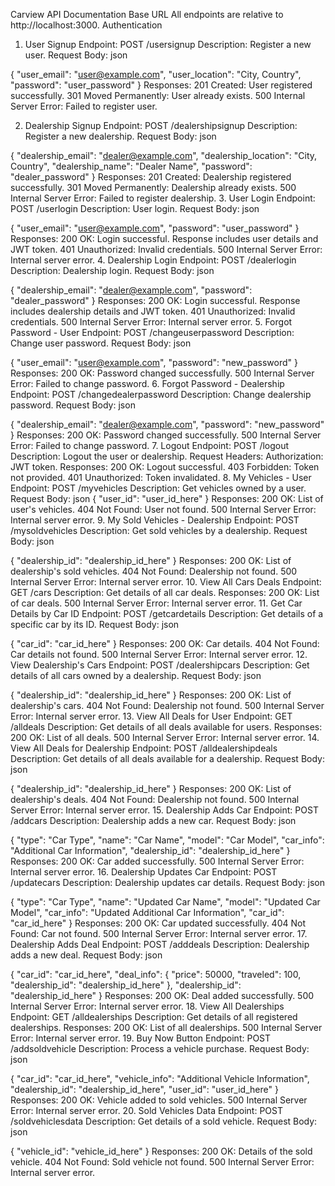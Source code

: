 Carview API Documentation
Base URL
All endpoints are relative to http://localhost:3000.
Authentication
1. User Signup
Endpoint: POST /usersignup
Description: Register a new user.
Request Body:
json

{
  "user_email": "user@example.com",
  "user_location": "City, Country",
  "password": "user_password"
}
Responses:
201 Created: User registered successfully.
301 Moved Permanently: User already exists.
500 Internal Server Error: Failed to register user.

2. Dealership Signup
Endpoint: POST /dealershipsignup
Description: Register a new dealership.
Request Body:
json

{
  "dealership_email": "dealer@example.com",
  "dealership_location": "City, Country",
  "dealership_name": "Dealer Name",
  "password": "dealer_password"
}
Responses:
201 Created: Dealership registered successfully.
301 Moved Permanently: Dealership already exists.
500 Internal Server Error: Failed to register dealership.
3. User Login
Endpoint: POST /userlogin
Description: User login.
Request Body:
json

{
  "user_email": "user@example.com",
  "password": "user_password"
}
Responses:
200 OK: Login successful. Response includes user details and JWT token.
401 Unauthorized: Invalid credentials.
500 Internal Server Error: Internal server error.
4. Dealership Login
Endpoint: POST /dealerlogin
Description: Dealership login.
Request Body:
json

{
  "dealership_email": "dealer@example.com",
  "password": "dealer_password"
}
Responses:
200 OK: Login successful. Response includes dealership details and JWT token.
401 Unauthorized: Invalid credentials.
500 Internal Server Error: Internal server error.
5. Forgot Password - User
Endpoint: POST /changeuserpassword
Description: Change user password.
Request Body:
json

{
  "user_email": "user@example.com",
  "password": "new_password"
}
Responses:
200 OK: Password changed successfully.
500 Internal Server Error: Failed to change password.
6. Forgot Password - Dealership
Endpoint: POST /changedealerpassword
Description: Change dealership password.
Request Body:
json

{
  "dealership_email": "dealer@example.com",
  "password": "new_password"
}
Responses:
200 OK: Password changed successfully.
500 Internal Server Error: Failed to change password.
7. Logout
Endpoint: POST /logout
Description: Logout the user or dealership.
Request Headers:
Authorization: JWT token.
Responses:
200 OK: Logout successful.
403 Forbidden: Token not provided.
401 Unauthorized: Token invalidated.
8. My Vehicles - User
Endpoint: POST /myvehicles
Description: Get vehicles owned by a user.
Request Body:
json
{
  "user_id": "user_id_here"
}
Responses:
200 OK: List of user's vehicles.
404 Not Found: User not found.
500 Internal Server Error: Internal server error.
9. My Sold Vehicles - Dealership
Endpoint: POST /mysoldvehicles
Description: Get sold vehicles by a dealership.
Request Body:
json

{
  "dealership_id": "dealership_id_here"
}
Responses:
200 OK: List of dealership's sold vehicles.
404 Not Found: Dealership not found.
500 Internal Server Error: Internal server error.
10. View All Cars Deals
Endpoint: GET /cars
Description: Get details of all car deals.
Responses:
200 OK: List of car deals.
500 Internal Server Error: Internal server error.
11. Get Car Details by Car ID
Endpoint: POST /getcardetails
Description: Get details of a specific car by its ID.
Request Body:
json

{
  "car_id": "car_id_here"
}
Responses:
200 OK: Car details.
404 Not Found: Car details not found.
500 Internal Server Error: Internal server error.
12. View Dealership's Cars
Endpoint: POST /dealershipcars
Description: Get details of all cars owned by a dealership.
Request Body:
json

{
  "dealership_id": "dealership_id_here"
}
Responses:
200 OK: List of dealership's cars.
404 Not Found: Dealership not found.
500 Internal Server Error: Internal server error.
13. View All Deals for User
Endpoint: GET /alldeals
Description: Get details of all deals available for users.
Responses:
200 OK: List of all deals.
500 Internal Server Error: Internal server error.
14. View All Deals for Dealership
Endpoint: POST /alldealershipdeals
Description: Get details of all deals available for a dealership.
Request Body:
json

{
  "dealership_id": "dealership_id_here"
}
Responses:
200 OK: List of dealership's deals.
404 Not Found: Dealership not found.
500 Internal Server Error: Internal server error.
15. Dealership Adds Car
Endpoint: POST /addcars
Description: Dealership adds a new car.
Request Body:
json

{
  "type": "Car Type",
  "name": "Car Name",
  "model": "Car Model",
  "car_info": "Additional Car Information",
  "dealership_id": "dealership_id_here"
}
Responses:
200 OK: Car added successfully.
500 Internal Server Error: Internal server error.
16. Dealership Updates Car
Endpoint: POST /updatecars
Description: Dealership updates car details.
Request Body:
json

{
  "type": "Car Type",
  "name": "Updated Car Name",
  "model": "Updated Car Model",
  "car_info": "Updated Additional Car Information",
  "car_id": "car_id_here"
}
Responses:
200 OK: Car updated successfully.
404 Not Found: Car not found.
500 Internal Server Error: Internal server error.
17. Dealership Adds Deal
Endpoint: POST /adddeals
Description: Dealership adds a new deal.
Request Body:
json

{
  "car_id": "car_id_here",
  "deal_info": { "price": 50000, "traveled": 100, "dealership_id": "dealership_id_here" },
  "dealership_id": "dealership_id_here"
}
Responses:
200 OK: Deal added successfully.
500 Internal Server Error: Internal server error.
18. View All Dealerships
Endpoint: GET /alldealerships
Description: Get details of all registered dealerships.
Responses:
200 OK: List of all dealerships.
500 Internal Server Error: Internal server error.
19. Buy Now Button
Endpoint: POST /addsoldvehicle
Description: Process a vehicle purchase.
Request Body:
json

{
  "car_id": "car_id_here",
  "vehicle_info": "Additional Vehicle Information",
  "dealership_id": "dealership_id_here",
  "user_id": "user_id_here"
}
Responses:
200 OK: Vehicle added to sold vehicles.
500 Internal Server Error: Internal server error.
20. Sold Vehicles Data
Endpoint: POST /soldvehiclesdata
Description: Get details of a sold vehicle.
Request Body:
json

{
  "vehicle_id": "vehicle_id_here"
}
Responses:
200 OK: Details of the sold vehicle.
404 Not Found: Sold vehicle not found.
500 Internal Server Error: Internal server error.
